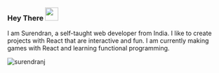   
### Hey There <img src="https://media1.giphy.com/media/1WngN4dBeVmN3QjoZJ/giphy.gif?cid=ecf05e47h4u875hct15822kfdafcfrfkh86n4nnrsr180u0a&rid=giphy.gif&ct=s" width="30"/> 


I am Surendran, a self-taught web developer from India. I like to create projects with React that are interactive and fun. I am currently making games with React and learning functional programming.

  

<img src="https://github-readme-stats.vercel.app/api?username=surendranj&show_icons=true&theme=gotham" alt="surendranj" />





